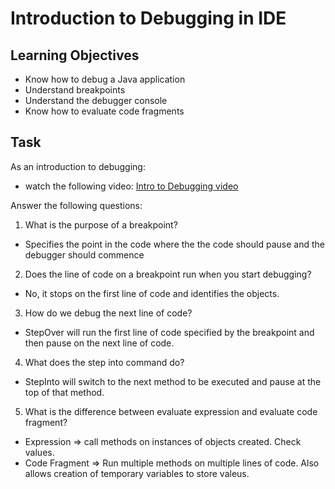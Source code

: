 # Introduction to Debugging in IDE

## Learning Objectives
- Know how to debug a Java application
- Understand breakpoints
- Understand the debugger console
- Know how to evaluate code fragments

## Task
As an introduction to debugging:
- watch the following video: [Intro to Debugging video](https://youtu.be/ErVZrVWZrko)


Answer the following questions:
1. What is the purpose of a breakpoint? 
- Specifies the point in the code where the the code should pause and the debugger should commence

2. Does the line of code on a breakpoint run when you start debugging?
- No, it stops on the first line of code and identifies the objects.

3. How do we debug the next line of code?
- StepOver will run the first line of code specified by the breakpoint and then pause on the next line of code.

4. What does the step into command do?
- StepInto will switch to the next method to be executed and pause at the top of that method.

5. What is the difference between evaluate expression and evaluate code fragment?
- Expression => call methods on instances of objects created. Check values.
- Code Fragment => Run multiple methods on multiple lines of code. Also allows creation of temporary variables to store valeus.

